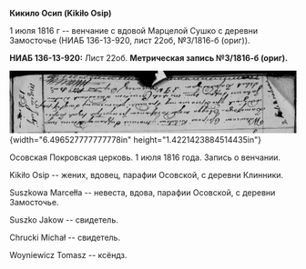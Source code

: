 **Кикило Осип (Kikiło Osip)**

1 июля 1816 г -- венчание с вдовой Марцелой Сушко с деревни Замосточье
(НИАБ 136-13-920, лист 22об, №3/1816-б (ориг)).

**НИАБ 136-13-920:** Лист 22об. **Метрическая запись №3/1816-б (ориг).**

![](./media/684a72c0f9af75192e428669710596ea6ae7684a.png){width="6.496527777777778in"
height="1.4221423884514435in"}

Осовская Покровская церковь. 1 июля 1816 года. Запись о венчании.

Kikiło Osip -- жених, вдовец, парафии Осовской, с деревни Клинники.

Suszkowa Marcełła -- невеста, вдова, парафии Осовской, с деревни
Замосточье.

Suszko Jakow -- свидетель.

Chrucki Michał -- свидетель.

Woyniewicz Tomasz -- ксёндз.
